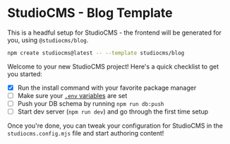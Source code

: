 # StudioCMS - Blog Template

This is a headful setup for StudioCMS - the frontend will be generated for you, using `@studiocms/blog`. 

```bash
npm create studiocms@latest -- --template studiocms/blog
```

Welcome to your new StudioCMS project! Here's a quick checklist to get you started:

- [x] Run the install command with your favorite package manager
- [ ] Make sure your [`.env` variables](https://docs.studiocms.dev/start-here/environment-variables/) are set
- [ ] Push your DB schema by running `npm run db:push`
- [ ] Start dev server (`npm run dev`) and go through the first time setup

Once you're done, you can tweak your configuration for StudioCMS in the `studiocms.config.mjs` file and start authoring content!
